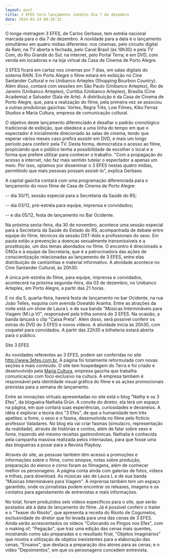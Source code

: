 ```yaml
---
layout: post
title: 3 EFES terá lançamento inédito dia 7 de dezembro
date: 2024-02-24 00:36:32
---
```

O longa-metragem 3 EFES, de Carlos Gerbase, tem estréia nacional marcada para o dia 7 de dezembro. A novidade para a data é o lançamento simultâneo em quatro mídias diferentes: nos cinemas, pelo circuito digital da Rain; na TV aberta e fechada, pelo Canal Brasil (às 19h30) e pela TV Com, do Rio Grande do Sul; na internet, pelo Portal Terra; e em DVD, com venda em locadoras e na loja virtual da Casa de Cinema de Porto Alegre.

3 EFES ficará em cartaz nos cinemas por 7 dias, em salas digitais do sistema RAIN. Em Porto Alegre o filme estará em exibição no Cine Santander Cultural e no Unibanco Arteplex (Shopping Bourbon Country). Além disso, contará com sessões em São Paulo (Unibanco Arteplex), Rio de Janeiro (Unibanco Arteplex), Curitiba (Unibanco Arteplex), Brasília (Cine Academia) e Salvador (Sala de Arte). A distribuição é da Casa de Cinema de Porto Alegre, que, para a realização do filme, pela primeira vez se associou a outras produtoras gaúchas: Vortex, Regra Três, Low Filmes, Kiko Ferraz Studios e Maria Cultura, empresa de comunicação cultural.

O objetivo deste lançamento diferenciado é desafiar o padrão cronológico tradicional de exibição, que obedece a uma linha do tempo em que o espectador é inicialmente direcionado às salas de cinema, tendo que esperar vários meses caso prefira assistir em DVD, e mais um longo período para conferir pela TV. Desta forma, democratiza o acesso ao filme, propiciando que o público tenha a possibilidade de escolher o local e a forma que prefere utilizar para conhecer o trabalho. "Com a propagação do acesso à internet, não faz mais sentido tutelar o espectador a apenas um meio. Por isso, optamos por disseminar o 3 EFES nestas quatro mídias, permitindo que mais pessoas possam assisti-lo", explica Gerbase.

A capital gaúcha contará com uma programação diferenciada para o lançamento do novo filme de Casa de Cinema de Porto Alegre:

\-- dia 30/11, sessão especial para a Secretaria da Saúde do RS;

\-- dia 03/12, pré-estréia para equipe, imprensa e convidados;

\-- e dia 05/12, festa de lançamento no Bar Ocidente.

Na próxima sexta-feira, dia 30 de novembro, acontece uma sessão especial para a Secretaria da Saúde do Estado do RS, acompanhada de debate entre equipe do filme, técnicos da sessão DST-Aids e profissionais do sexo. Em pauta estão a prevenção a doenças sexualmente transmissíveis e a prostituição, um dos temas abordados no filme. O encontro é direcionado a ONGs e à equipe da Secretaria, que é a patrocinadora das ações de conscientização relacionadas ao lançamento de 3 EFES, entre elas distribuição de camisinhas e material informativo. A atividade acontece no Cine Santander Cultural, às 20h30.

A única pré-estréia do filme, para equipe, imprensa e convidados, acontecerá na próxima segunda-feira, dia 03 de dezembro, no Unibanco Arteplex, em Porto Alegre, a partir das 21 horas.

E no dia 5, quarta-feira, haverá festa de lançamento no bar Ocidente, na rua João Telles, esquina com avenida Oswaldo Aranha. Entre as atrações da noite está um show de Laura L e de sua banda "Músicas Intermináveis para Viagem (M.i.p.V)", responsável pela trilha sonora do 3 EFES. Na ocasião, a banda lançará o clip "Caixa Preta". Além disso, será possível conferir os extras do DVD do 3 EFES e novos vídeos. A atividade inicia às 20h30, com coquetel para convidados. A partir das 22h30 a bilheteria estará aberta para o público.

Site 3 EFES

As novidades referentes ao 3 EFES, podem ser conferidas no site <http://www.3efes.com.br.> A página foi totalmente reformulada com novas seções e mais conteúdo. O site tem hospedagem do Terra e foi criado e desenvolvido pela [Maria Cultura](http://www.mariacultura.com.br/), empresa gaúcha que trabalha comunicação com foco exclusivo na cultura. A empresa também é responsável pela identidade visual gráfica do filme e as ações promocionais previstas para a semana de lançamento.

Entre as inovações virtuais apresentadas no site está o blog "Nathy e os 3 Efes", da blogueira Nathalia Grün. A convite do diretor, ela terá um espaço na página, em que contará suas experiências, curiosidades e devaneios. A idéia é explorar a teoria dos "3 Efes", de que a humanidade tem três apetites: a fome, o sexo e o fasma, desenvolvida no filme pelo fictício professor Valadares. No blog ela vai criar fasmas (simulacro, representação da realidade), através de histórias e contos, além de falar sobre sexo e fome, trazendo até mesmo receitas gastronômicas. Nathalia é conhecida pela campanha massiva realizada pelos internautas, para que fosse uma das blogueiras a posar para a Revista Playboy.

Através do site, as pessoas também têm acesso a promoções e informações sobre o filme, como sinopse, notas sobre produção, preparação do elenco e como foram as filmagens, além de conhecer melhor os personagens. A página conta ainda com galerias de fotos, vídeos e trilhas, para download. As músicas são de Laura L e de sua banda "Músicas Intermináveis para Viagem". A imprensa também tem um espaço garantido, onde os jornalistas podem encontrar os releases, imagens e os contatos para agendamento de entrevistas e mais informações.

No total, foram produzidos seis vídeos específicos para o site, que serão postados até a data do lançamento do filme. Já é possível conferir o trailer e o "Teaser do Risoto", que apresenta a receita do Risoto de Cogumelos, exclusividade do diretor que foi levada para uma das cenas de 3 EFES. Ainda serão acrescentados os vídeos "Colocando os Pingos nos Efes", com o making of; "Pegação", que traz uma edição das cenas mais quentes, mostrando como são preparadas e o resultado final; "Objetos Imaginários" que mostra a utilização de objetos inexistentes para a elaboração das cenas; "Ensaios", que destaca a preparação dos atores para as cenas; e o vídeo "Depoimentos", em que os personagens concedem entrevista.